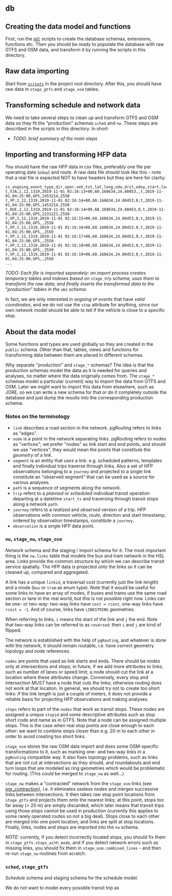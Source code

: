 # `db`

## Creating the data model and functions

First, run the [`ddl`](ddl) scripts to create the database schemas, extensions, functions etc.
Then you should be ready to populate the database with raw GTFS and OSM data, and transform it by running the scripts in this directory.

## Raw data importing

Start from [`scripts`](`../scripts`) in the project root directory.
After this, you should have raw data in `stage_gtfs` and `stage_osm` tables.

## Transforming schedule and network data

We need to take several steps to clean up and transform GTFS and OSM data so they fit the "production" schemas `sched` and `nw`.
These steps are described in the scripts in this directory.
In short:

- *TODO: brief summary of the main steps*

## Importing and transforming HFP data

You should have the raw HFP data in csv files, preferably one file per operating date (`oday`) and route.
A raw data file should look like this - note that a real file is expected NOT to have headers but they are here for clarity:

```
is_ongoing,event_type,dir,oper,veh,tst,lat,long,odo,drst,oday,start,loc,stop,route
t,VJA,2,12,1319,2019-11-01 02:16:13+00,60.168634,24.80453,,t,2019-11-01,04:25:00,GPS,1453214,2550
t,VP,2,12,1319,2019-11-01 02:16:14+00,60.168634,24.80453,0,t,2019-11-01,04:25:00,GPS,1453214,2550
t,DUE,2,12,1319,2019-11-01 02:16:14+00,60.168634,24.80453,0,t,2019-11-01,04:25:00,GPS,2231221,2550
t,VP,2,12,1319,2019-11-01 02:16:15+00,60.168634,24.80453,0,t,2019-11-01,04:25:00,GPS,,2550
t,VP,2,12,1319,2019-11-01 02:16:16+00,60.168634,24.80453,0,t,2019-11-01,04:25:00,GPS,,2550
t,VP,2,12,1319,2019-11-01 02:16:17+00,60.168634,24.80453,0,t,2019-11-01,04:25:00,GPS,,2550
t,VP,2,12,1319,2019-11-01 02:16:18+00,60.168634,24.80453,0,t,2019-11-01,04:25:00,GPS,,2550
t,VP,2,12,1319,2019-11-01 02:16:19+00,60.168634,24.80453,0,t,2019-11-01,04:25:00,GPS,,2550
...
```

*TODO: Each file is imported separately: an import process creates temporary tables and indexes based on `stage_hfp` schema, uses them to transform the raw data, and finally inserts the transformed data to the "production" tables in the `obs` schema.*

In fact, we are only interested in *ongoing `VP` events* that have *valid coordinates*, and we do not use the `stop` attribute for anything, since our own network model should be able to tell if the vehicle is close to a specific stop.

## About the data model

Some functions and types are used globally so they are created in the `public` schema.
Other than that, tables, views and functions for transforming data between them are placed in different schemas.

Why separate "production" and `stage_*` schemas?
The idea is that the production schemas model the data as it is needed for queries and analyses, no matter where the data originally comes from.
The `stage_*` schemas model a particular (current) way to import the data from GTFS and OSM.
Later we might want to import this data from elsewhere, such as JORE, so we can write a new schema for that or do it completely outside the database and just dump the results into the corresponding production schema.

### Notes on the terminology

- `link` describes a road section in the network. pgRouting refers to links as "edges".
- `node` is a point in the network separating links. pgRouting refers to nodes as "vertices"; we prefer "nodes" as link start and end points, and should we use "vertices", they would mean the points that constitute the *geometry* of a link.
- `segment` is an entity that *uses* a link: e.g. scheduled patterns, templates and finally individual trips traverse through links.
Also a set of HFP observations belonging to a `journey` and projected to a single link constitute an "observed segment" that can be used as a source for various analyses.
- `path` is a sequence of segments along the network.
- `trip` refers to a *planned* or *scheduled* individual transit operation departing at a datetime `start_ts` and traversing through transit stops along a network `path`.
- `journey` refers to a *realized* and *observed* version of a trip.
HFP observations with common vehicle, route, direction and start timestamp, ordered by observation timestamps, constitute a `journey`.
- `observation` is a single HFP data point.

### `nw`, `stage_nw`, `stage_osm`

*Network* schema and the staging / import schema for it.
The most important thing is the `nw.links` table that models the bus and tram network in the HSL area.
Links provide the common structure by which we can describe transit service spatially.
The HFP data is projected onto the links so it can be cleaned up, compared and aggregated.

A link has a unique `linkid`, a traversal cost (currently just the link length) and a mode (`bus` or `tram` as enum type).
Note that it would be useful for some links to have an array of modes, if buses and trams use the same road section or lane in the real world, but this is not possible right now.
Links can be one- or two-way: two-way links have `cost = rcost`, one-way links have `rcost = -1`.
And of course, links have `LINESTRING` geometries.

When referring to links, `i` means the start of the link and `j` the end.
Note that two-way links can be referred to as `reversed`: then `i` and `j` are kind of flipped.

The network is established with the help of `pgRouting`, and whatever is done with the network, it should remain routable, i.e. have correct geometry topology and node references.

`nodes` are points that used as link starts and ends.
There should be nodes only at intersections and stops; in future, if we add more attributes to links, such as number of lanes or speed limit, a node should cut the link at a location where these attributes change.
Conversely, every stop and intersection *MUST* have a node that cuts the links; otherwise routing does not work at that location.
In general, we should try not to create too short links: if the link length is just a couple of meters, it does not provide a reliable basis for projecting HFP observations and making analyses.

`stops` refers to part of the `nodes` that work as transit stops.
These nodes are assigned a unique `stopid` and some descriptive attributes such as stop short code and name as in GTFS.
Note that a node can be assigned multiple stops.
This is the case when real stop points are close enough to each other: we want to combine stops closer than e.g. 20 m to each other in order to avoid creating too short links.

`stage_osm` stores the raw OSM data import and does some OSM-specific transformations to it, such as marking one- and two-way links in a `pgRouting` compatible way.
It also fixes topology problems, such as links that are not cut at intersections as they should, and roundabouts and end turn loops that are modeled as ring geometries which would be problematic for routing.
(This could be merged to `stage_nw` as well...)

`stage_nw` makes a "contracted" network from the `stage_osm` links (see [pgr_contraction](http://docs.pgrouting.org/latest/en/pgr_contraction.html)), i.e. it eliminates useless nodes and merges successive links between intersections.
It then takes raw stop point locations from `stage_gtfs` and projects them onto the nearest links; at this point, stops too far away (> 20 m) are simply discarded, which later means that transit trips using those stops cannot be used in production (currently this applies to some rarely operated routes so not a big deal).
Stops close to each other are merged into one point location, and links are split at stop locations.
Finally, links, nodes and stops are imported into the `nw` schema.

*NOTE:* currently, if you detect incorrectly located stops, you should fix them in `stage_gtfs.stops_with_mode`, and if you detect network errors such as missing links, you should fix them in `stage_osm.combined_lines` - and then re-run `stage_nw` routines from scratch.

### `sched`, `stage_gtfs`

*Schedule* schema and staging schema for the schedule model.

We do not want to model every possible transit trip as
